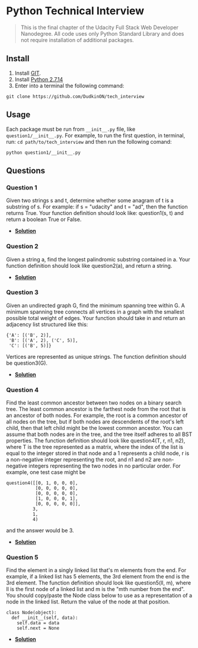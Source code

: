 # Python Technical Interview

> This is the final chapter of the Udacity Full Stack Web Developer Nanodegree.
All code uses only Python Standard Library and does not require installation of
additional packages.


## Install
1. Install  [GIT](https://git-scm.com/downloads).
2. Install [Python 2.7.14](https://www.python.org/downloads/release/python-2714/)
2. Enter into a terminal the following command:

```git
git clone https://github.com/DudkinON/tech_interview
```

## Usage
Each package must be run from `__init__.py` file, like
`question1/__init__.py`. For example, to run the first question,
in terminal, run: `cd path/to/tech_interview` and then run the
following comand:
```
python question1/__init__.py
```

## Questions

### Question 1

Given two strings s and t, determine whether some anagram of t is a substring
of s. For example: if s = "udacity" and t = "ad", then the function returns
True. Your function definition should look like: question1(s, t) and return
a boolean True or False.

* **[Solution](question1/__init__.py)**

### Question 2

Given a string a, find the longest palindromic substring contained in a. Your
function definition should look like question2(a), and return a string.

* **[Solution](question2/__init__.py)**

### Question 3

Given an undirected graph G, find the minimum spanning tree within G. A minimum
spanning tree connects all vertices in a graph with the smallest possible total
weight of edges. Your function should take in and return an adjacency
list structured like this:
```
{'A': [('B', 2)],
 'B': [('A', 2), ('C', 5)],
 'C': [('B', 5)]}
```
Vertices are represented as unique strings. The function definition should be
question3(G).
* **[Solution](question3/__init__.py)**

### Question 4

Find the least common ancestor between two nodes on a binary search tree. The
least common ancestor is the farthest node from the root that is an ancestor of
both nodes. For example, the root is a common ancestor of all nodes on the
tree, but if both nodes are descendents of the root's left child, then that
left child might be the lowest common ancestor. You can assume that both nodes
are in the tree, and the tree itself adheres to all BST properties. The
function definition should look like question4(T, r, n1, n2), where T is
the tree represented as a matrix, where the index of the list is equal to the
integer stored in that node and a 1 represents a child node, r is a
non-negative integer representing the root, and n1 and n2 are non-negative
integers representing the two nodes in no particular order. For example, one
test case might be

```
question4([[0, 1, 0, 0, 0],
           [0, 0, 0, 0, 0],
           [0, 0, 0, 0, 0],
           [1, 0, 0, 0, 1],
           [0, 0, 0, 0, 0]],
          3,
          1,
          4)
```
and the answer would be 3.

* **[Solution](question4/__init__.py)**

### Question 5

Find the element in a singly linked list that's m elements from the end. For
example, if a linked list has 5 elements, the 3rd element from the end is the
3rd element. The function definition should look like question5(ll, m), where
ll is the first node of a linked list and m is the "mth number from the end".
You should copy/paste the Node class below to use as a representation of a node
in the linked list. Return the value of the node at that position.

```
class Node(object):
  def __init__(self, data):
    self.data = data
    self.next = None
```

* **[Solution](question5/__init__.py)**